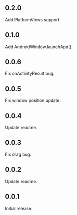 ## 0.2.0

Add PlatformViews support.

## 0.1.0

Add AndroidWindow.launchApp().

## 0.0.6

Fix onActivityResult bug.

## 0.0.5

Fix window position update.

## 0.0.4

Update readme.

## 0.0.3

Fix drag bug.

## 0.0.2

Update readme.

## 0.0.1

Initial release.
